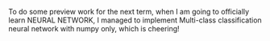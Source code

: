 To do some preview work for the next term, when I am going to officially learn NEURAL NETWORK, I managed to implement Multi-class classification neural network with numpy only, which is cheering!

